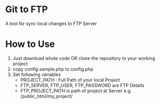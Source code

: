 # Git to FTP
A tool for sync local changes  to FTP Server

# How to Use
<ol>
<li>Just download whole code OR clone the repository to your working project </li>
<li>copy config.sample.php to config.php </li>
<li>Set following variables 
  <ul>
  <li>PROJECT_PATH : Full Path of your local Project</li>  
  <li>FTP_SERVER, FTP_USER, FTP_PASSWORD are FTP Details</li>
  <li>FTP_PROJECT_PATH is path of project at Server e.g. /public_html/my_project/</li>  
  </ul>
</li>
</ol>
